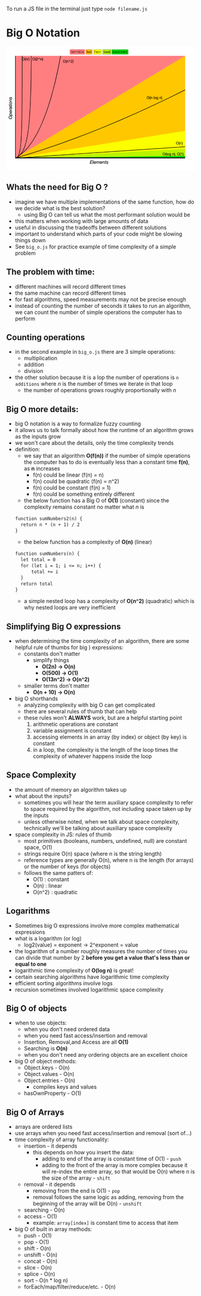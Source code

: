To run a JS  file in the terminal just type `node filename.js`

# Big O Notation
![](/imgs/big_o.png)

## Whats the need for Big O ?
- imagine we have multiple implementations of the same function, how do we decide what is the best solution?
  - using Big O can tell us what the most performant solution would be
- this matters when working with large amounts of data
- useful in discussing the tradeoffs between different solutions
- important to understand which parts of your code might be slowing things down
- See `big_o.js` for practice example of time complexity of a simple problem

## The problem with time:
  - different machines will record different times
  - the same machine can record different times
  - for fast algorithms, speed measurements may not be precise enough
  - instead of counting the number of seconds it takes to run an algorithm, we can count the number of simple operations the computer has to perform

## Counting operations
- in the second example in `big_o.js` there are 3 simple operations:
  - multiplication
  - addition
  - division
- the other solution because it is a lop the number of operations is `n additions` where *n* is the number of times we iterate in that loop
  - the number of operations grows roughly proportionally with *n*

## Big O more details:
- big O notation is a way to formalize fuzzy counting
- it allows us to talk formally about how the runtime of an algorithm grows as the inputs grow
- we won't care about the details, only the time complexity trends 
- definition:
  - we say that an algorithm **O(f(n))** if the number of simple operations the computer has to do is eventually less than a constant time **f(n)**, as **n** increases
    - f(n) could be linear (f(n) = n)
    - f(n) could be quadratic (f(n) = n^2)
    - f(n) could be constant (f(n) = 1)
    - f(n) could be something entirely different 
  - the below function has a Big O of **O(1)**  (constant) since the complexity remains constant no matter what *n* is 
  ```
  function sumNumbers2(n) {
    return n * (n + 1) / 2
  }
  ```
  - the below function has a complexity of **O(n)** (linear)
  ```
  function sumNumbers(n) {
    let total = 0
    for (let i = 1; i <= n; i++) {
        total += i
    }
    return total
  }
  ```
  - a simple nested loop has a complexity of **O(n^2)** (quadratic) which is why nested loops are very inefficient 

## Simplifying Big O expressions
- when determining the time complexity of an algorithm, there are some helpful rule of thumbs for big ) expressions:
  - constants don't matter
    - simplify things
      - **O(2n) -> O(n)**
      - **O(500) -> O(1)**
      - **O(13n^2) -> O(n^2)**
  - smaller terms don't matter
    - **O(n + 10) -> O(n)**
- big O shorthands
  - analyzing complexity with big O can get complicated
  - there are several rules of thumb that can help
  - these rules won't **ALWAYS** work, but are a helpful starting point
    1. arithmetic operations are constant
    2. variable assignment is constant
    3. accessing elements in an array (by index) or object (by key) is constant
    4. in a loop, the complexity is the length of the loop times the complexity of whatever happens inside the loop

## Space Complexity
- the amount of memory an algorithm takes up
- what about the inputs?
  - sometimes you will hear the term auxiliary space complexity to refer to space required by the algorithm, not including space taken up by the inputs
  - unless otherwise noted, when we talk about space complexity, technically we'll be talking about auxiliary space complexity 
- space complexity in JS: rules of thumb
  - most primitives (booleans, numbers, undefined, null) are constant space, O(1)
  - strings require O(n) space (where n is the string length)
  - reference types are generally O(n), where n is the length (for arrays) or the number of keys (for objects)
  - follows the same patters of:
    - O(1) : constant
    - O(n) : linear
    - O(n^2) : quadratic 

## Logarithms
- Sometimes big O expressions involve more complex mathematical expressions
- what is a logarithm (or log)
  - log2(value) = exponent -> 2^exponent = value
- the logarithm of a number roughly measures the number of times you can divide that number by 2 **before you get a value that's less than or equal to one**
- logarithmic time complexity of **O(log n)** is great!
- certain searching algorithms have logarithmic time complexity
- efficient sorting algorithms involve logs
- recursion sometimes involved logarithmic space complexity

## Big O of objects
- when to use objects:
  - when you don't need ordered data
  - when you need fast access/insertion and removal
  - Insertion, Removal,and Access are all **O(1)**
  - Searching is **O(n)**
  - when you don't need any ordering objects are an excellent choice
- big O of object methods:
  - Object.keys - O(n)
  - Object.values - O(n)
  - Object.entries - O(n)
    - compiles keys and values
  - hasOwnProperty - O(1)

## Big O of Arrays
- arrays are ordered lists
- use arrays when you need fast access/insertion and removal (sort of...)
- time complexity of array functionality:
  - insertion - it depends
    - this depends on how you insert the data:
      - adding to end of the array is constant time of O(1) - `push`
      - adding to the front of the array is more complex because it will re-index the entire array, so that would be O(n) where n is the size of the array - `shift`
  - removal - it depends
    - removing from the end is O(1) - `pop`
    - removal follows the same logic as adding, removing from the beginning of the array will be O(n) - `unshift`
  - searching - O(n)
  - access - O(1)
    - example: `array[index]` is constant time to access that item
- big O of built in array methods:
  - push - O(1)
  - pop - O(1)
  - shift - O(n)
  - unshift - O(n)
  - concat - O(n)
  - slice - O(n)
  - splice - O(n)
  - sort - O(n * log n)
  - forEach/map/filter/reduce/etc. - O(n)

